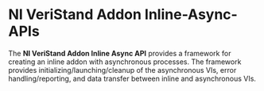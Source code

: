 # NI VeriStand Addon Inline-Async-APIs

The **NI VeriStand Addon Inline Async API** provides a framework for creating an inline addon with asynchronous processes. The framework provides initializing/launching/cleanup of the asynchronous VIs, error handling/reporting, and data transfer between inline and asynchronous VIs.

